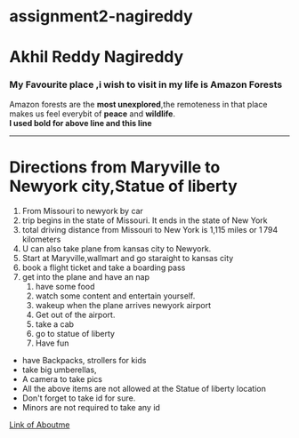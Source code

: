 # assignment2-nagireddy
# Akhil Reddy Nagireddy
### My Favourite place ,i wish to visit in my life is Amazon Forests
Amazon forests are the **most unexplored**,the remoteness in that place makes us feel everybit of **peace** and **wildlife**.<br>
**I used bold for above line and this line**

---
# Directions from Maryville to Newyork city,Statue of liberty
1. From Missouri to newyork by car
2. trip begins in the state of Missouri. It ends in the state of New York
3. total driving distance from Missouri to New York is 1,115 miles or 1 794 kilometers
4. U can also take plane from kansas city to Newyork.
5. Start at Maryville,wallmart and go staraight to kansas city
6. book a flight ticket and take a boarding pass
7. get into the plane and have an nap
   1. have some food 
   2. watch some content and entertain yourself.
   3. wakeup when the plane arrives newyork airport
   4. Get out of the airport.
   5. take a cab
   6. go to statue of liberty
   7. Have fun

* have Backpacks, strollers for kids
* take big umberellas,
* A camera to take pics
* All the above items are not allowed at the Statue of liberty location
* Don't forget to take id for sure.
* Minors are not required to take any id

[Link of Aboutme](https://github.com/nagireddyakhilredddy/assignment2-nagireddy/blob/main/AboutMe.md)